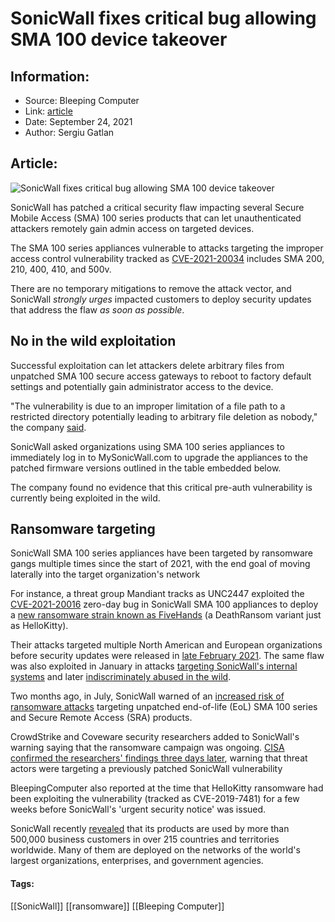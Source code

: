 # SonicWall fixes critical bug allowing SMA 100 device takeover
### 

## Information:
+ Source: Bleeping Computer
+ Link: [article](https://www.bleepingcomputer.com/news/security/sonicwall-fixes-critical-bug-allowing-sma-100-device-takeover/)
+ Date: September 24, 2021
+ Author: Sergiu Gatlan


## Article:
![SonicWall fixes critical bug allowing SMA 100 device takeover](https://www.bleepstatic.com/content/hl-images/2021/05/28/SonicWall.jpg)


SonicWall has patched a critical security flaw impacting several Secure Mobile Access (SMA) 100 series products that can let unauthenticated attackers remotely gain admin access on targeted devices.


The SMA 100 series appliances vulnerable to attacks targeting the improper access control vulnerability tracked as [CVE-2021-20034](https://psirt.global.sonicwall.com/vuln-detail/SNWLID-2021-0021) includes SMA 200, 210, 400, 410, and 500v.


There are no temporary mitigations to remove the attack vector, and SonicWall *strongly urges* impacted customers to deploy security updates that address the flaw *as soon as possible*.


No in the wild exploitation
---------------------------


Successful exploitation can let attackers delete arbitrary files from unpatched SMA 100 secure access gateways to reboot to factory default settings and potentially gain administrator access to the device.


"The vulnerability is due to an improper limitation of a file path to a restricted directory potentially leading to arbitrary file deletion as nobody," the company [said](https://www.sonicwall.com/support/product-notification/security-notice-critical-arbitrary-file-delete-vulnerability-in-sonicwall-sma-100-series-appliances/210819124854603/).


SonicWall asked organizations using SMA 100 series appliances to immediately log in to MySonicWall.com to upgrade the appliances to the patched firmware versions outlined in the table embedded below.


The company found no evidence that this critical pre-auth vulnerability is currently being exploited in the wild.


Ransomware targeting
--------------------


SonicWall SMA 100 series appliances have been targeted by ransomware gangs multiple times since the start of 2021, with the end goal of moving laterally into the target organization's network


For instance, a threat group Mandiant tracks as UNC2447 exploited the [CVE-2021-20016](https://psirt.global.sonicwall.com/vuln-detail/SNWLID-2021-0001) zero-day bug in SonicWall SMA 100 appliances to deploy a [new ransomware strain known as FiveHands](https://www.bleepingcomputer.com/news/security/new-ransomware-group-uses-sonicwall-zero-day-to-breach-networks/) (a DeathRansom variant just as HelloKitty).


Their attacks targeted multiple North American and European organizations before security updates were released in [late February 2021](https://www.bleepingcomputer.com/news/security/sonicwall-firewall-maker-hacked-using-zero-day-in-its-vpn-device/). The same flaw was also exploited in January in attacks [targeting SonicWall's internal systems](https://www.bleepingcomputer.com/news/security/sonicwall-firewall-maker-hacked-using-zero-day-in-its-vpn-device/) and later [indiscriminately abused in the wild](https://www.bleepingcomputer.com/news/security/sonicwall-sma-100-zero-day-exploit-actively-used-in-the-wild/).


Two months ago, in July, SonicWall warned of an [increased risk of ransomware attacks](https://www.bleepingcomputer.com/news/security/sonicwall-warns-of-critical-ransomware-risk-to-eol-sma-100-vpn-appliances/) targeting unpatched end-of-life (EoL) SMA 100 series and Secure Remote Access (SRA) products.


CrowdStrike and Coveware security researchers added to SonicWall's warning saying that the ransomware campaign was ongoing. [CISA confirmed the researchers' findings three days later](https://www.bleepingcomputer.com/news/security/hellokitty-ransomware-is-targeting-vulnerable-sonicwall-devices/), warning that threat actors were targeting a previously patched SonicWall vulnerability


BleepingComputer also reported at the time that HelloKitty ransomware had been exploiting the vulnerability (tracked as CVE-2019-7481) for a few weeks before SonicWall's 'urgent security notice' was issued.


SonicWall recently [revealed](https://blog.sonicwall.com/en-us/2021/08/sonicwall-celebrating-three-decades-of-putting-customers-first/) that its products are used by more than 500,000 business customers in over 215 countries and territories worldwide. Many of them are deployed on the networks of the world's largest organizations, enterprises, and government agencies.




#### Tags:
[[SonicWall]] [[ransomware]] [[Bleeping Computer]]
